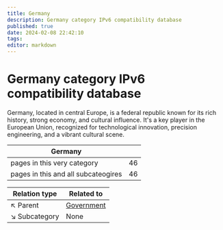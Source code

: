 ```yaml
---
title: Germany
description: Germany category IPv6 compatibility database
published: true
date: 2024-02-08 22:42:10 
tags:
editor: markdown
---
```


# Germany category IPv6 compatibility database


Germany, located in central Europe, is a federal republic known for its rich history, strong economy, and cultural influence. It's a key player in the European Union, recognized for technological innovation, precision engineering, and a vibrant cultural scene.


| Germany   |   |
| - | - |
| pages in this very category | 46 |
| pages in this and all subcateogires | 46 |

| Relation type | Related to |
| - | - |
| :arrow_upper_left: Parent | [Government](../Government) |
| :arrow_lower_right: Subcategory | None |